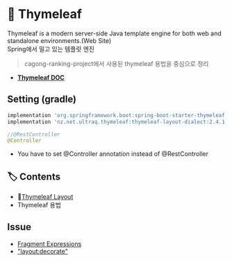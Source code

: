 # 🍃 Thymeleaf
Thymeleaf is a modern server-side Java template engine for both web and standalone environments.(Web Site)  
Spring에서 밀고 있는 템플릿 엔진

> cagong-ranking-project에서 사용된 thymeleaf 용법을 중심으로 정리

- [**Thymeleaf DOC**](https://www.thymeleaf.org/doc/tutorials/3.0/usingthymeleaf.html)

## Setting (gradle)
```gradle
implementation 'org.springframework.boot:spring-boot-starter-thymeleaf'
implementation 'nz.net.ultraq.thymeleaf:thymeleaf-layout-dialect:2.4.1' // thymeleaf-layout
```

```java
//@RestController
@Controller
```
- You have to set @Controller annotation instead of @RestController

## 🏷️ Contents
- 🔗[Thymeleaf Layout](https://github.com/hanbinleejoy/daily-dev-log/blob/master/spring/spring-boot/thymeleaf/thymeleaf-layout.md)
- Thymeleaf 용법

## Issue
- [Fragment Expressions](https://github.com/thymeleaf/thymeleaf/issues/451)
- ["layout:decorate"](https://github.com/ultraq/thymeleaf-layout-dialect/issues/95)
